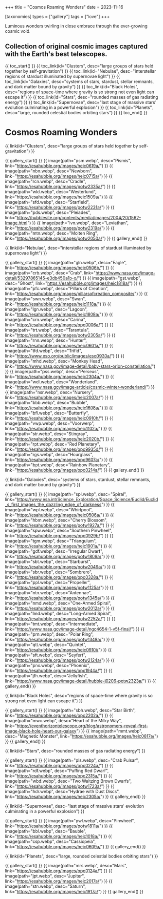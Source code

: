 +++
title = "Cosmos Roaming Wonders"
date = 2023-11-16

[taxonomies]
types = ["gallery"]
tags = ["love"]
+++

Luminous wonders twirling in close embrace through the ever-growing cosmic void.

<!-- more -->

## Collection of original cosmic images captured with the Earth's best telescopes.

{{ toc_start() }}
{{ toc_link(id="Clusters", desc="large groups of stars held together by self-gravitation") }}
{{ toc_link(id="Nebulae", desc="interstellar regions of stardust illuminated by supernovae light") }}
{{ toc_link(id="Galaxies", desc="systems of stars, stardust, stellar remnants, and dark matter bound by gravity") }}
{{ toc_link(id="Black Holes", desc="regions of space-time where gravity is so strong not even light can escape it") }}
{{ toc_link(id="Stars", desc="rounded masses of gas radiating energy") }}
{{ toc_link(id="Supernovae", desc="last stage of massive stars' evolution culminating in a powerful explosion") }}
{{ toc_link(id="Planets", desc="large, rounded celestial bodies orbiting stars") }}
{{ toc_end() }}

# **Cosmos Roaming Wonders**

{{ link(id="Clusters", desc="large groups of stars held together by self-gravitation") }}

{{ gallery_start() }}
{{ image(path="psm.webp", desc="Pismis", link="https://esahubble.org/images/heic0619a/") }}
{{ image(path="nbn.webp", desc="Newborn", link="https://esahubble.org/images/heic0715a/") }}
{{ image(path="rcn.webp", desc="Cradle", link="https://esahubble.org/images/potw2335a/") }}
{{ image(path="wld.webp", desc="Westerlund", link="https://esahubble.org/images/heic1509a/") }}
{{ image(path="sfd.webp", desc="Starfield", link="https://esahubble.org/images/potw2231a/") }}
{{ image(path="pds.webp", desc="Pleiades", link="https://hubblesite.org/contents/media/images/2004/20/1562-Image.html") }}
{{ image(path="lvn.webp", desc="Leviathan", link="https://esahubble.org/images/potw2319a/") }}
{{ image(path="mtn.webp", desc="Molten Ring", link="https://esahubble.org/images/potw2050a/") }}
{{ gallery_end() }}

{{ link(id="Nebulae", desc="interstellar regions of stardust illuminated by supernovae light") }}

{{ gallery_start() }}
{{ image(path="gln.webp", desc="Eagle", link="https://esahubble.org/images/heic0506b/") }}
{{ image(path="crb.webp", desc="Crab", link="https://www.nasa.gov/image-detail/53297865145-e3db450a1b-o/") }}
{{ image(path="gst.webp", desc="Ghost", link="https://esahubble.org/images/heic1818a/") }}
{{ image(path="pfc.webp", desc="Pillars of Creation", link="https://esahubble.org/images/pillarsofcreation_composite/") }}
{{ image(path="swn.webp", desc="Swan", link="https://esahubble.org/images/heic1118a/") }}
{{ image(path="lgn.webp", desc="Lagoon", link="https://esahubble.org/images/heic1808a/") }}
{{ image(path="crn.webp", desc="Carina", link="https://esahubble.org/images/opo0006a/") }}
{{ image(path="trt.webp", desc="Tarantula", link="https://esahubble.org/images/potw2305a/") }}
{{ image(path="rnn.webp", desc="Hunter", link="https://esahubble.org/images/heic0601a/") }}
{{ image(path="tfd.webp", desc="Trifid", link="https://www.eso.org/public/images/eso0930a/") }}
{{ image(path="mhd.webp", desc="Monkey Head", link="https://www.nasa.gov/image-detail/baby-stars-orion-constellation/") }}
{{ image(path="pss.webp", desc="Perseus", link="https://esahubble.org/images/heic2304a/") }}
{{ image(path="wdl.webp", desc="Wonderland", link="https://www.nasa.gov/image-article/cosmic-winter-wonderland/") }}
{{ image(path="nsr.webp", desc="Nursery", link="https://esahubble.org/images/heic2007a/") }}
{{ image(path="bbb.webp", desc="Bubble", link="https://esahubble.org/images/heic1608a/") }}
{{ image(path="bfl.webp", desc="Butterfly", link="https://esahubble.org/images/heic0910h/") }}
{{ image(path="vwp.webp", desc="Voorwerp", link="https://esahubble.org/images/heic1102a/") }}
{{ image(path="str.webp", desc="Stingray", link="https://esahubble.org/images/heic2020b/") }}
{{ image(path="rpt.webp", desc="Red Planetary", link="https://esahubble.org/images/opo9935d/") }}
{{ image(path="rgs.webp", desc="Hourglass", link="https://esahubble.org/images/opo9607a/") }}
{{ image(path="bpt.webp", desc="Rainbow Planetary", link="https://esahubble.org/images/opo0214a/") }}
{{ gallery_end() }}

{{ link(id="Galaxies", desc="systems of stars, stardust, stellar remnants, and dark matter bound by gravity") }}

{{ gallery_start() }}
{{ image(path="spl.webp", desc="Spiral", link="https://www.esa.int/Science_Exploration/Space_Science/Euclid/Euclid_s_first_images_the_dazzling_edge_of_darkness") }}
{{ image(path="wpl.webp", desc="Whirlpool", link="https://esahubble.org/images/heic0506a/") }}
{{ image(path="hbm.webp", desc="Cherry Blossom", link="https://esahubble.org/images/potw1927a/") }}
{{ image(path="spw.webp", desc="Southern Pinwheel", link="https://esahubble.org/images/opo0929b/") }}
{{ image(path="tgm.webp", desc="Triangulum", link="https://esahubble.org/images/heic1901a/") }}
{{ image(path="gdf.webp", desc="Irregular Dwarf", link="https://esahubble.org/images/potw1809a/") }}
{{ image(path="sbt.webp", desc="Starburst", link="https://esahubble.org/images/potw2049a/") }}
{{ image(path="sbr.webp", desc="Sombrero", link="https://esahubble.org/images/opo0328a/") }}
{{ image(path="ppl.webp", desc="Propeller", link="https://esahubble.org/images/potw1125a/") }}
{{ image(path="ntn.webp", desc="Antennae", link="https://esahubble.org/images/potw1345a/") }}
{{ image(path="nmd.webp", desc="One-Armed Spiral", link="https://esahubble.org/images/potw2012a/") }}
{{ image(path="lmd.webp", desc="Long-Armed Spiral", link="https://esahubble.org/images/potw2252a/") }}
{{ image(path="tmt.webp", desc="Intermediate", link="https://www.nasa.gov/image-detail/ngc4654-1-v5f-final/") }}
{{ image(path="prn.webp", desc="Polar Ring", link="https://esahubble.org/images/potw1348a/") }}
{{ image(path="qtt.webp", desc="Quintet", link="https://esahubble.org/images/heic0910i/") }}
{{ image(path="sft.webp", desc="Seyfert", link="https://esahubble.org/images/potw2124a/") }}
{{ image(path="pnx.webp", desc="Phoenix", link="https://esahubble.org/images/opo1944a/") }}
{{ image(path="jfh.webp", desc="Jellyfish", link="https://www.nasa.gov/image-detail/hubble-j0206-potw2323a/") }}
{{ gallery_end() }}

{{ link(id="Black Holes", desc="regions of space-time where gravity is so strong not even light can escape it") }}

{{ gallery_start() }}
{{ image(path="sbh.webp", desc="Star Birth", link="https://esahubble.org/images/opo2202a/") }}
{{ image(path="mwc.webp", desc="Heart of the Milky Way", link="https://eventhorizontelescope.org/blog/astronomers-reveal-first-image-black-hole-heart-our-galaxy") }}
{{ image(path="mmt.webp", desc="Magnetic Monster", link="https://esahubble.org/images/heic0817a/") }}
{{ gallery_end() }}

{{ link(id="Stars", desc="rounded masses of gas radiating energy") }}

{{ gallery_start() }}
{{ image(path="pls.webp", desc="Crab Pulsar", link="https://esahubble.org/images/opo0224a/") }}
{{ image(path="rdf.webp", desc="Puffing Red Dwarf", link="https://esahubble.org/images/opo2315a/") }}
{{ image(path="wbd.webp", desc="Two Waltzing Brown Dwarfs", link="https://esahubble.org/images/potw1723a/") }}
{{ image(path="hdr.webp", desc="Hydrae with Dust Discs", link="https://esahubble.org/images/heic2305a/") }}
{{ gallery_end() }}

{{ link(id="Supernovae", desc="last stage of massive stars' evolution culminating in a powerful explosion") }}

{{ gallery_start() }}
{{ image(path="pwl.webp", desc="Pinwheel", link="https://esahubble.org/images/potw1811a/") }}
{{ image(path="bbl.webp", desc="Bauble", link="https://esahubble.org/images/heic1018a/") }}
{{ image(path="csp.webp", desc="Cassiopeia", link="https://esahubble.org/images/heic0609a/") }}
{{ gallery_end() }}

{{ link(id="Planets", desc="large, rounded celestial bodies orbiting stars") }}

{{ gallery_start() }}
{{ image(path="mrs.webp", desc="Mars", link="https://esahubble.org/images/opo0124a/") }}
{{ image(path="jpt.webp", desc="Jupiter", link="https://esahubble.org/images/heic2017a/") }}
{{ image(path="stn.webp", desc="Saturn", link="https://esahubble.org/images/heic1917a/") }}
{{ gallery_end() }}

